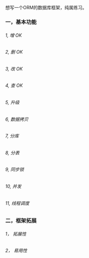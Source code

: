 想写一个ORM的数据库框架，纯属练习。

### 一，基本功能
###### 1, 增 OK
###### 2, 删 OK
###### 3, 改 OK
###### 4, 查 OK
###### 5, 升级
###### 6, 数据拷贝
###### 7, 分库
###### 8, 分表
###### 9, 同步锁
###### 10, 并发
###### 11, 线程调度

### 二，框架拓展
###### 1， 拓展性
###### 2， 易用性